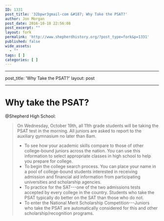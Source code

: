 ```yaml
---
ID: 1331
post_title: '32bpwr3gmail-com &#187; Why Take the PSAT?'
author: Jon Morgan
post_date: 2016-10-18 22:56:08
post_excerpt: ""
layout: fork
permalink: 'http://www.shepherdhistory.org/?post_type=fork&p=1331'
published: false
wide_assets:
  - ""
tags: [ ]
categories: [ ]
---
```

<hr />

post_title: 'Why Take the PSAT?'
layout: post

<hr />

<h1>Why take the PSAT?</h1>

@Shepherd High School:

<blockquote>
  On Wednesday, October 19th, all 11th grade students will be taking the PSAT test in the morning. All juniors are asked to report to the auxiliary gymnasium no later than 8am.
  
  <ul>
  <li>To see how your academic skills compare to those of other college-bound juniors across the nation. You can use this information to select appropriate classes in high school to help you prepare for college. </li>
  <li>To begin the college search process. You can place your name in a pool of college-bound students interested in receiving admission and financial aid information from participating universities and scholarship agencies. </li>
  <li>To practice for the SAT---one of the two admissions tests accepted by every college in the country. Students who take the PSAT typically do better on the SAT than those who do not. </li>
  <li>To enter the National Merit Scholarship Competition---Juniors who take the PSAT are automatically considered for this and other scholarship/recognition programs.</li>
  </ul>
</blockquote>